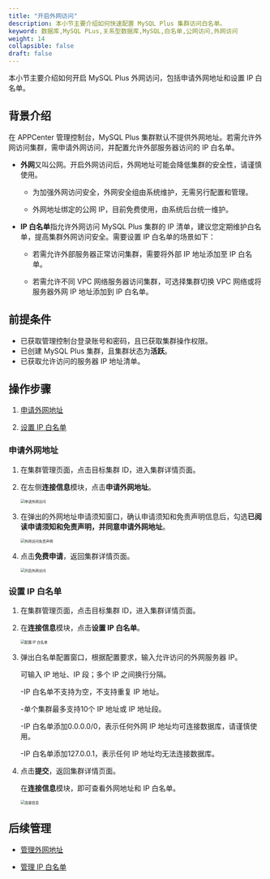 ```yaml
---
title: "开启外网访问"
description: 本小节主要介绍如何快速配置 MySQL Plus 集群访问白名单。 
keyword: 数据库,MySQL PLus,关系型数据库,MySQL,白名单,公网访问,外网访问
weight: 14
collapsible: false
draft: false
---
```


本小节主要介绍如何开启 MySQL Plus 外网访问，包括申请外网地址和设置 IP 白名单。

## 背景介绍

在 APPCenter 管理控制台，MySQL Plus 集群默认不提供外网地址。若需允许外网访问集群，需申请外网访问，并配置允许外部服务器访问的 IP 白名单。

- **外网**又叫公网。开启外网访问后，外网地址可能会降低集群的安全性，请谨慎使用。
   
   - 为加强外网访问安全，外网安全组由系统维护，无需另行配置和管理。
   
   - 外网地址绑定的公网 IP，目前免费使用，由系统后台统一维护。

- **IP 白名单**指允许外网访问 MySQL Plus 集群的 IP 清单，建议您定期维护白名单，提高集群外网访问安全。需要设置 IP 白名单的场景如下：
   
   - 若需允许外部服务器正常访问集群，需要将外部 IP 地址添加至 IP 白名单。
  
   - 若需允许不同 VPC 网络服务器访问集群，可选择集群切换 VPC 网络或将服务器外网 IP 地址添加到 IP 白名单。

## 前提条件

- 已获取管理控制台登录账号和密码，且已获取集群操作权限。
- 已创建 MySQL Plus 集群，且集群状态为**活跃**。
- 已获取允许访问的服务器 IP 地址清单。

## 操作步骤

1. [申请外网地址](#申请外网地址)
   
2. [设置 IP 白名单](#设置-ip-白名单)
  
### 申请外网地址
   
1. 在集群管理页面，点击目标集群 ID，进入集群详情页面。
   
2. 在左侧**连接信息**模块，点击**申请外网地址**。

   <img src="../../../_images/external_access.png" alt="申请外网访问" style="zoom:50%;" />

3. 在弹出的外网地址申请须知窗口，确认申请须知和免责声明信息后，勾选**已阅读申请须知和免责声明，并同意申请外网地址**。
   
    <img src="../../../_images/external_access_notice.png" alt="外网访问免责声明" style="zoom:50%;" />

4. 点击**免费申请**，返回集群详情页面。

   <img src="../../../_images/enable_external_access.png" alt="开启外网访问" style="zoom:50%;" />

### 设置 IP 白名单

1. 在集群管理页面，点击目标集群 ID，进入集群详情页面。
   
2. 在**连接信息**模块，点击**设置 IP 白名单**。
   
    <img src="../../../_images/set_whitelist0.png" alt="配置 IP 白名单" style="zoom:50%;" />

3. 弹出白名单配置窗口，根据配置要求，输入允许访问的外网服务器 IP。
    
    可输入 IP 地址、IP 段；多个 IP 之间换行分隔。

     -IP 白名单不支持为空，不支持重复 IP 地址。
     
     -单个集群最多支持10个 IP 地址或 IP 地址段。

     -IP 白名单添加0.0.0.0/0，表示任何外网 IP 地址均可连接数据库，请谨慎使用。

     -IP 白名单添加127.0.0.1，表示任何 IP 地址均无法连接数据库。
   
4. 点击**提交**，返回集群详情页面。
   
   在**连接信息**模块，即可查看外网地址和 IP 白名单。

   <img src="../../../_images/check_access_info.png" alt="连接信息" style="zoom:50%;" />

## 后续管理

- [管理外网地址](../mgt_external_network)
  
- [管理 IP 白名单](../mgt_whitelist)
